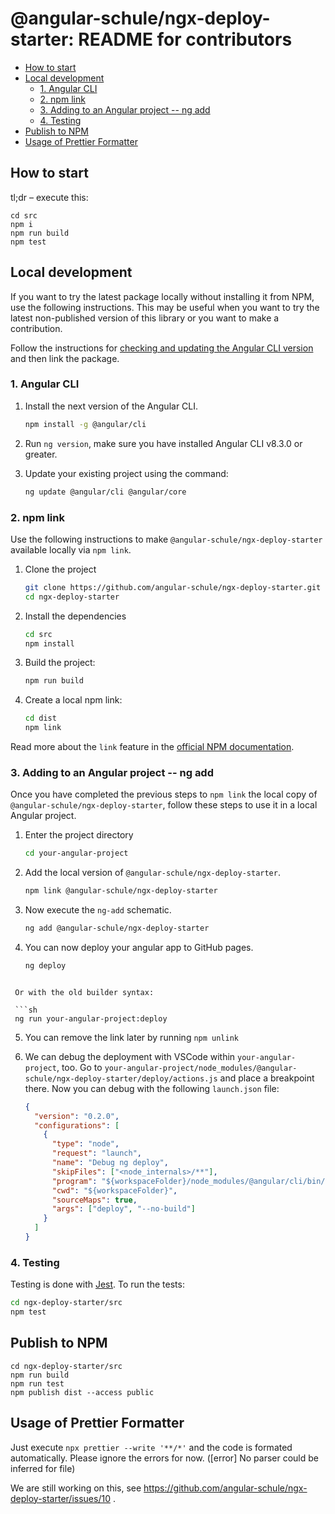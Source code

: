 # @angular-schule/ngx-deploy-starter: README for contributors

- [How to start ](#how-to-start)
- [Local development](#local-development)
  - [1. Angular CLI](#1-angular-cli)
  - [2. npm link](#2-npm-link)
  - [3. Adding to an Angular project -- ng add](#3-adding-to-an-angular-project----ng-add)
  - [4. Testing](#4-testing)
- [Publish to NPM](#publish-to-npm)
- [Usage of Prettier Formatter](#usage-of-prettier-formatter)

## How to start

tl;dr – execute this:

```
cd src
npm i
npm run build
npm test
```

## Local development

If you want to try the latest package locally without installing it from NPM, use the following instructions.
This may be useful when you want to try the latest non-published version of this library or you want to make a contribution.

Follow the instructions for [checking and updating the Angular CLI version](#angular-cli) and then link the package.

### 1. Angular CLI

1. Install the next version of the Angular CLI.

   ```sh
   npm install -g @angular/cli
   ```

2. Run `ng version`, make sure you have installed Angular CLI v8.3.0 or greater.

3. Update your existing project using the command:

   ```sh
   ng update @angular/cli @angular/core
   ```

### 2. npm link

Use the following instructions to make `@angular-schule/ngx-deploy-starter` available locally via `npm link`.

1. Clone the project

   ```sh
   git clone https://github.com/angular-schule/ngx-deploy-starter.git
   cd ngx-deploy-starter
   ```

2. Install the dependencies

   ```sh
   cd src
   npm install
   ```

3. Build the project:

   ```sh
   npm run build
   ```

4. Create a local npm link:

   ```sh
   cd dist
   npm link
   ```

Read more about the `link` feature in the [official NPM documentation](https://docs.npmjs.com/cli/link).

### 3. Adding to an Angular project -- ng add

Once you have completed the previous steps to `npm link` the local copy of `@angular-schule/ngx-deploy-starter`, follow these steps to use it in a local Angular project.

1. Enter the project directory

   ```sh
   cd your-angular-project
   ```

2. Add the local version of `@angular-schule/ngx-deploy-starter`.

   ```sh
   npm link @angular-schule/ngx-deploy-starter
   ```

3. Now execute the `ng-add` schematic.

   ```sh
   ng add @angular-schule/ngx-deploy-starter
   ```

4. You can now deploy your angular app to GitHub pages.

   ```sh
   ng deploy
   ```

````

 Or with the old builder syntax:

 ```sh
 ng run your-angular-project:deploy
````

5. You can remove the link later by running `npm unlink`

6. We can debug the deployment with VSCode within `your-angular-project`, too.
   Go to `your-angular-project/node_modules/@angular-schule/ngx-deploy-starter/deploy/actions.js` and place a breakpoint there.
   Now you can debug with the following `launch.json` file:

   ```json
   {
     "version": "0.2.0",
     "configurations": [
       {
         "type": "node",
         "request": "launch",
         "name": "Debug ng deploy",
         "skipFiles": ["<node_internals>/**"],
         "program": "${workspaceFolder}/node_modules/@angular/cli/bin/ng",
         "cwd": "${workspaceFolder}",
         "sourceMaps": true,
         "args": ["deploy", "--no-build"]
       }
     ]
   }
   ```

### 4. Testing

Testing is done with [Jest](https://jestjs.io/).
To run the tests:

```sh
cd ngx-deploy-starter/src
npm test
```

## Publish to NPM

```
cd ngx-deploy-starter/src
npm run build
npm run test
npm publish dist --access public
```

## Usage of Prettier Formatter

Just execute `npx prettier --write '**/*'` and the code is formated automatically.
Please ignore the errors for now. ([error] No parser could be inferred for file)

We are still working on this, see https://github.com/angular-schule/ngx-deploy-starter/issues/10 .
